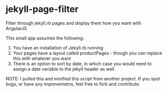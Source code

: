 # jekyll-page-filter
Filter through jekyll.rb pages and display them how you want with AngularJS

This small app assumes the following:

1. You have an installation of Jekyll.rb running
2. Your pages have a layout called productPages - though you can replace this with whatever you want
3. There is an option to sort by date, in which case you would need to assign a date variable to the jekyll header as well.

NOTE: I pulled this and minified this script from another project. If you spot bugs, or have any improvemetns, feel free to fork and contribute.
